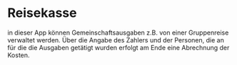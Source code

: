 # Reisekasse
in dieser App können Gemeinschaftsausgaben z.B. von einer Gruppenreise verwaltet werden. Über die Angabe des Zahlers und der Personen, die an für die die Ausgaben getätigt wurden erfolgt am Ende eine Abrechnung der Kosten.
